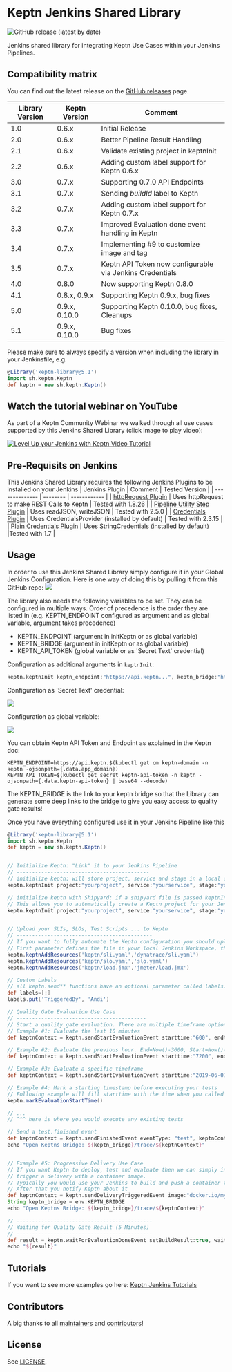 # Keptn Jenkins Shared Library
![GitHub release (latest by date)](https://img.shields.io/github/v/release/keptn-sandbox/keptn-jenkins-library)

Jenkins shared library for integrating Keptn Use Cases within your Jenkins Pipelines.


## Compatibility matrix

You can find out the latest release on the [GitHub releases](https://github.com/keptn-sandbox/keptn-jenkins-library/releases) page.

| Library Version | Keptn Version | Comment                      |
| --------------- | --------------| ---------------------------- |
| 1.0             | 0.6.x         | Initial Release              |
| 2.0             | 0.6.x         | Better Pipeline Result Handling |
| 2.1             | 0.6.x         | Validate existing project in keptnInit |
| 2.2             | 0.6.x         | Adding custom label support for Keptn 0.6.x |
| 3.0             | 0.7.x         | Supporting 0.7.0 API Endpoints |
| 3.1             | 0.7.x         | Sending *buildId* label to Keptn |
| 3.2             | 0.7.x         | Adding custom label support for Keptn 0.7.x |
| 3.3             | 0.7.x         | Improved Evaluation done event handling in Keptn |
| 3.4             | 0.7.x         | Implementing #9 to customize image and tag |
| 3.5             | 0.7.x         | Keptn API Token now configurable via Jenkins Credentials |
| 4.0             | 0.8.0         | Now supporting Keptn 0.8.0 |
| 4.1             | 0.8.x, 0.9.x  | Supporting Keptn 0.9.x, bug fixes |
| 5.0             | 0.9.x, 0.10.0 | Supporting Keptn 0.10.0, bug fixes, Cleanups |
| 5.1             | 0.9.x, 0.10.0 | Bug fixes |

Please make sure to always specify a version when including the library in your Jenkinsfile, e.g.
```groovy
@Library('keptn-library@5.1')
import sh.keptn.Keptn
def keptn = new sh.keptn.Keptn()
```

## Watch the tutorial webinar on YouTube

As part of a Keptn Community Webinar we walked through all use cases supported by this Jenkins Shared Library (click image to play video):

[![Level Up your Jenkins with Keptn Video Tutorial](https://img.youtube.com/vi/VYRdirdjOAg/0.jpg)](https://www.youtube.com/watch?v=VYRdirdjOAg "Level Up your Jenkins with Keptn Video Tutorial")

## Pre-Requisits on Jenkins
This Jenkins Shared Library requires the following Jenkins Plugins to be installed on your Jenkins
| Jenkins Plugin | Comment | Tested Version |
| -------------- | -------- | ------------ |
| [httpRequest Plugin](https://plugins.jenkins.io/http_request/) | Uses httpRequest to make REST Calls to Keptn | Tested with 1.8.26 | 
| [Pipeline Utility Step Plugin](https://plugins.jenkins.io/pipeline-utility-steps/) | Uses readJSON, writeJSON | Tested with 2.5.0 |
| [Credentials Plugin](https://plugins.jenkins.io/credentials/) | Uses CredentialsProvider (installed by default) | Tested with 2.3.15 |
| [Plain Credentials Plugin](https://plugins.jenkins.io/plain-credentials/) | Uses StringCredentials (installed by default) |Tested with 1.7 |

## Usage
In order to use this Jenkins Shared Library simply configure it in your Global Jenkins Configuration. Here is one way of doing this by pulling it from this GitHub repo:
![](./images/jenkinsglobalconfig.png)

The library also needs the following variables to be set. They can be configured in multiple ways. Order of precedence is the order they are listed in (e.g. KEPTN_ENDPOINT configured as argument and as global variable, argument takes precedence)
* KEPTN_ENDPOINT (argument in initKeptn or as global variable)
* KEPTN_BRIDGE (argument in initKeptn or as global variable)
* KEPTN_API_TOKEN (global variable or as 'Secret Text' credential)

Configuration as additional arguments in `keptnInit`:
```groovy
keptn.keptnInit keptn_endpoint:"https://api.keptn...", keptn_bridge:"https://bridge.keptn...", ...
```

Configuration as 'Secret Text' credential:

![](./images/jenkinssecrettextcredential.png)

Configuration as global variable:

![](./images/jenkinsglobalenvs.png)

You can obtain Keptn API Token and Endpoint as explained in the Keptn doc:
```
KEPTN_ENDPOINT=https://api.keptn.$(kubectl get cm keptn-domain -n keptn -ojsonpath={.data.app_domain})
KEPTN_API_TOKEN=$(kubectl get secret keptn-api-token -n keptn -ojsonpath={.data.keptn-api-token} | base64 --decode)
```
The KEPTN_BRIDGE is the link to your keptn bridge so that the Library can generate some deep links to the bridge to give you easy access to quality gate results!

Once you have everything configured use it in your Jenkins Pipeline like this

```groovy
@Library('keptn-library@5.1')
import sh.keptn.Keptn
def keptn = new sh.keptn.Keptn()


// Initialize Keptn: "Link" it to your Jenkins Pipeline
// -------------------------------------------
// initialize keptn: will store project, service and stage in a local context file so you don't have to pass it to all other functions
keptn.keptnInit project:"yourproject", service:"yourservice", stage:"yourstage"

// initialize keptn with Shipyard: if a shipyard file is passed keptnInit will also make sure this project is created in Keptn
// This allows you to automatically create a Keptn project for your Jenkins pipeline w/o having to do anything with Keptn directly
keptn.keptnInit project:"yourproject", service:"yourservice", stage:"yourstage", shipyard:'shipyard.yaml'


// Upload your SLIs, SLOs, Test Scripts ... to Keptn
// --------------------------------------------
// If you want to fully automate the Keptn configuration you should upload your sli.yaml, slo.yaml and optionally files such as your tests
// First parameter defines the file in your local Jenkins Workspace, the second one the location Keptn will use to store it in its own Git
keptn.keptnAddResources('keptn/sli.yaml','dynatrace/sli.yaml')
keptn.keptnAddResources('keptn/slo.yaml','slo.yaml')
keptn.keptnAddResources('keptn/load.jmx','jmeter/load.jmx')

// Custom Labels
// all keptn.send** functions have an optional parameter called labels. It is a way to pass custom labels to the sent event
def labels=[:]
labels.put('TriggeredBy', 'Andi')

// Quality Gate Evaluation Use Case
// ------------------------------------------
// Start a quality gate evaluation. There are multiple timeframe options, e.g: using timestamps or number minutes from Now()
// Example #1: Evaluate the last 10 minutes
def keptnContext = keptn.sendStartEvaluationEvent starttime:"600", endtime:"0" 

// Example #2: Evaluate the previous hour. End=Now()-3600, Start=Now()-7200
def keptnContext = keptn.sendStartEvaluationEvent starttime:"7200", endtime:"3600" 

// Example #3: Evaluate a specific timeframe
def keptnContext = keptn.sendStartEvaluationEvent starttime:"2019-06-07T07:00:00.0000Z", endtime:"2019-06-07T08:00:00.0000Z", labels: labels

// Example #4: Mark a starting timestamp before executing your tests
// Following example will fill starttime with the time when you called markEvaluationStartTime and as end is empty will default to Now()
keptn.markEvaluationStartTime()

// ... 
// ^^^ here is where you would execute any existing tests

// Send a test.finished event
def keptnContext = keptn.sendFinishedEvent eventType: "test", keptnContext: "${params.shkeptncontext}", triggeredId: "${params.triggeredid}", result:"pass", status:"succeeded"
echo "Open Keptns Bridge: ${keptn_bridge}/trace/${keptnContext}"


// Example #5: Progressive Delivery Use Case
// If you want Keptn to deploy, test and evaluate then we can simply inform Keptn that we want to 
// trigger a delivery with a container image.
// Typically you would use your Jenkins to build and push a container to your container registry. 
// After that you notify Keptn about it
def keptnContext = keptn.sendDeliveryTriggeredEvent image:"docker.io/myorg/my-image:1.2.3"
String keptn_bridge = env.KEPTN_BRIDGE
echo "Open Keptns Bridge: ${keptn_bridge}/trace/${keptnContext}"

// --------------------------------------------
// Waiting for Quality Gate Result (5 Minutes)
// --------------------------------------------
def result = keptn.waitForEvaluationDoneEvent setBuildResult:true, waitTime:5
echo "${result}"
```

## Tutorials

If you want to see more examples go here: [Keptn Jenkins Tutorials](https://github.com/keptn-sandbox/jenkins-tutorial)

## Contributors

A big thanks to all [maintainers](CODEOWNERS) and [contributors](https://github.com/keptn-sandbox/keptn-jenkins-library/graphs/contributors)!

## License

See [LICENSE](LICENSE).
